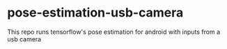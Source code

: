 # pose-estimation-usb-camera
This repo runs tensorflow's pose estimation for android with inputs from a usb camera
